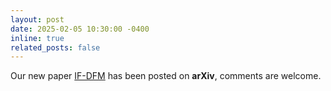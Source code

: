 ```yaml
---
layout: post
date: 2025-02-05 10:30:00 -0400
inline: true
related_posts: false
---
```


Our new paper [IF-DFM](https://arxiv.org/pdf/2502.01669) has been posted on **arXiv**, comments are welcome. 
